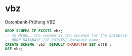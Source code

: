 # vbz
Datenbank-Prüfung VBZ

```sql
DROP SCHEMA IF EXISTS vbz;
-- In MySQL, the schema is the synonym for the database
-- DROP DATABASE [IF EXISTS] database_name;
CREATE SCHEMA `vbz` DEFAULT CHARACTER SET utf8 ;
USE vbz;
```
